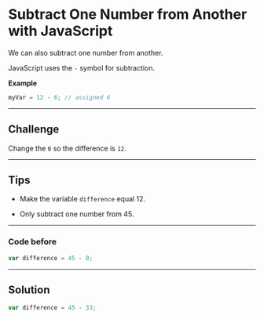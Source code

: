 # Subtract One Number from Another with JavaScript

We can also subtract one number from another.

JavaScript uses the `-` symbol for subtraction.

**Example**

```js
myVar = 12 - 6; // assigned 6
```

---

## Challenge

Change the `0` so the difference is `12`.

---

## Tips

- Make the variable `difference` equal 12.

- Only subtract one number from 45.

---

### Code before

```js
var difference = 45 - 0;


```

---

## Solution

```js
var difference = 45 - 33;


```